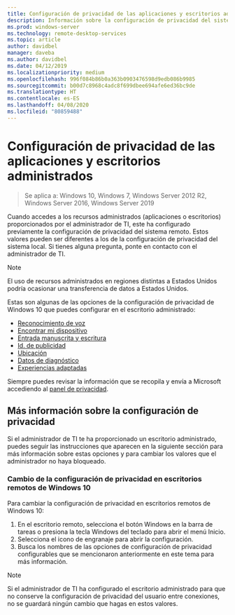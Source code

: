 ```yaml
---
title: Configuración de privacidad de las aplicaciones y escritorios administrados
description: Información sobre la configuración de privacidad del sistema remoto cuando se usan aplicaciones y escritorios administrados.
ms.prod: windows-server
ms.technology: remote-desktop-services
ms.topic: article
author: davidbel
manager: daveba
ms.author: davidbel
ms.date: 04/12/2019
ms.localizationpriority: medium
ms.openlocfilehash: 996f084b86b0a363b0903476598d9edb086b9985
ms.sourcegitcommit: b00d7c8968c4adc8f699dbee694afe6ed36bc9de
ms.translationtype: HT
ms.contentlocale: es-ES
ms.lasthandoff: 04/08/2020
ms.locfileid: "80859488"
---
```

# <a name="privacy-settings-for-managed-apps-and-desktops"></a>Configuración de privacidad de las aplicaciones y escritorios administrados

>Se aplica a: Windows 10, Windows 7, Windows Server 2012 R2, Windows Server 2016, Windows Server 2019

Cuando accedes a los recursos administrados (aplicaciones o escritorios) proporcionados por el administrador de TI, este ha configurado previamente la configuración de privacidad del sistema remoto. Estos valores pueden ser diferentes a los de la configuración de privacidad del sistema local. Si tienes alguna pregunta, ponte en contacto con el administrador de TI.

>[!NOTE]
>El uso de recursos administrados en regiones distintas a Estados Unidos podría ocasionar una transferencia de datos a Estados Unidos.

Estas son algunas de las opciones de la configuración de privacidad de Windows 10 que puedes configurar en el escritorio administrado:

- [Reconocimiento de voz](https://go.microsoft.com/fwlink/?linkid=874646)
- [Encontrar mi dispositivo](https://go.microsoft.com/fwlink/?linkid=533063)
- [Entrada manuscrita y escritura](https://go.microsoft.com/fwlink/?linkid=874646)
- [Id. de publicidad](https://go.microsoft.com/fwlink/?linkid=838419)
- [Ubicación](https://go.microsoft.com/fwlink/?linkid=529987)
- [Datos de diagnóstico](https://go.microsoft.com/fwlink/?linkid=614828)
- [Experiencias adaptadas](https://go.microsoft.com/fwlink/?linkid=614828)

Siempre puedes revisar la información que se recopila y envía a Microsoft accediendo al [panel de privacidad](https://go.microsoft.com/fwlink/?linkid=864206).

## <a name="learn-more-about-privacy-settings"></a>Más información sobre la configuración de privacidad

Si el administrador de TI te ha proporcionado un escritorio administrado, puedes seguir las instrucciones que aparecen en la siguiente sección para más información sobre estas opciones y para cambiar los valores que el administrador no haya bloqueado.

### <a name="how-to-change-privacy-settings-in-windows-10-remote-desktops"></a>Cambio de la configuración de privacidad en escritorios remotos de Windows 10

Para cambiar la configuración de privacidad en escritorios remotos de Windows 10:

1. En el escritorio remoto, selecciona el botón Windows en la barra de tareas o presiona la tecla Windows del teclado para abrir el menú Inicio.
2. Selecciona el icono de engranaje para abrir la configuración.
3. Busca los nombres de las opciones de configuración de privacidad configurables que se mencionaron anteriormente en este tema para más información.

>[!NOTE]
> Si el administrador de TI ha configurado el escritorio administrado para que no conserve la configuración de privacidad del usuario entre conexiones, no se guardará ningún cambio que hagas en estos valores.
